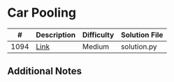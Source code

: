 # Car Pooling
|#|Description|Difficulty|Solution File|
|-|-|-|-|
|1094|[Link](https://leetcode.com/problems/car-pooling/)|Medium|solution.py|

## Additional Notes
